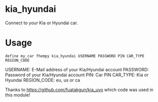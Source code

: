 
# kia_hyundai
Connect to your Kia or Hyundai car.

# Usage
```
define my_car fhempy kia_hyundai USERNAME PASSWORD PIN CAR_TYPE REGION_CODE
```

USERNAME: E-Mail address of your Kia/Hyundai account
PASSWORD: Password of your Kia/Hyundai account
PIN: Car PIN
CAR_TYPE: Kia or Hyundai
REGION_CODE: eu, us or ca

Thanks to https://github.com/fuatakgun/kia_uvo which code was used in this module!